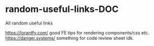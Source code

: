 # random-useful-links-DOC
All random useful links


https://lorantfy.com/      good FE tips for rendering components/css etc. 
https://danger.systems/    something for code review sheet idk.
